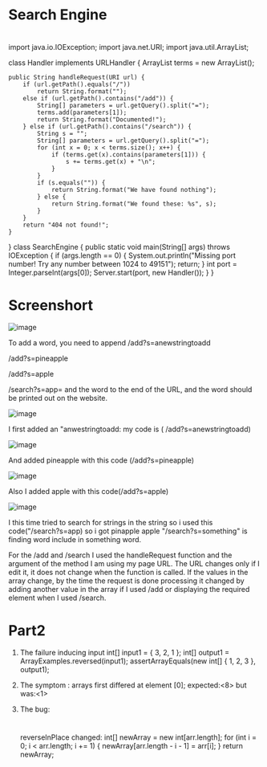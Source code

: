 # Search Engine

#
import java.io.IOException;
import java.net.URI;
import java.util.ArrayList;

class Handler implements URLHandler {
    ArrayList<String> terms = new ArrayList<String>();

    public String handleRequest(URI url) {
        if (url.getPath().equals("/"))
            return String.format("");
        else if (url.getPath().contains("/add")) {
            String[] parameters = url.getQuery().split("=");
            terms.add(parameters[1]);
            return String.format("Documented!");
        } else if (url.getPath().contains("/search")) {
            String s = "";
            String[] parameters = url.getQuery().split("=");
            for (int x = 0; x < terms.size(); x++) {
                if (terms.get(x).contains(parameters[1])) {
                    s += terms.get(x) + "\n";
                }
            }
            if (s.equals("")) {
                return String.format("We have found nothing");
            } else {
                return String.format("We found these: %s", s);
            }
        }
        return "404 not found!";
    }
}
class SearchEngine {
    public static void main(String[] args) throws IOException {
        if (args.length == 0) {
            System.out.println("Missing port number! Try any number between 1024 to 49151");
            return;
        }
        int port = Integer.parseInt(args[0]);
        Server.start(port, new Handler());
    }
}
                                             
                                          
# Screenshort                             
![image](https://user-images.githubusercontent.com/114322721/195969968-58b33225-4ba9-4052-9a23-ce03f9d0755d.png)
                                             
To add a word, you need to append /add?s=anewstringtoadd

/add?s=pineapple

/add?s=apple

/search?s=app= and the word to the end of the URL, and the word should be printed out on the website.
                                             
![image](https://user-images.githubusercontent.com/114322721/195970672-75e912d3-6f9a-4640-ae3a-a374123e6b01.png)
                                             
I first added an "anwestringtoadd: my code is ( /add?s=anewstringtoadd) 
                                             
![image](https://user-images.githubusercontent.com/114322721/195970763-04a92f26-1617-48ea-994f-3799ce6c054e.png)
                                             
And added pineapple with this code (/add?s=pineapple)

![image](https://user-images.githubusercontent.com/114322721/195970772-27cb2c62-491b-439c-992e-29858f041170.png)
                                             
Also I added apple with this code(/add?s=apple)


![image](https://user-images.githubusercontent.com/114322721/195970711-d2984343-bbb3-4a9e-94cf-899ee4aece6a.png)

I this time tried to search for strings in the string so i used this code("/search?s=app)
so i got pinapple apple
"/search?s=something" is finding word include in something word.

For the /add and /search I used the handleRequest function and the argument of the method I am using my page URL. The URL changes only if I edit it, it does not change when the function is called. If the values in the array change, by the time the request is done processing it changed by adding another value in the array if I used /add or displaying the required element when I used /search.

# Part2

1. The failure inducing input  int[] input1 = { 3, 2, 1 };
    int[] output1 = ArrayExamples.reversed(input1);
    assertArrayEquals(new int[] { 1, 2, 3 }, output1);

2. The symptom : arrays first differed at element [0]; expected:<8> but was:<1>

3. The bug: 
    #
    reverseInPlace changed:
    int[] newArray = new int[arr.length];
    for (int i = 0; i < arr.length; i += 1) {
      newArray[arr.length - i - 1] = arr[i];
    }
    return newArray;


  
